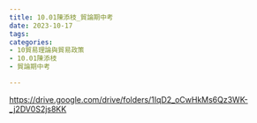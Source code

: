 ```yaml
---
title: 10.01陳添枝_貿論期中考
date: 2023-10-17
tags: 
categories:
- 10貿易理論與貿易政策
- 10.01陳添枝
- 貿論期中考

---
```

https://drive.google.com/drive/folders/1IqD2_oCwHkMs6Qz3WK-_j2DV0S2js8KK
